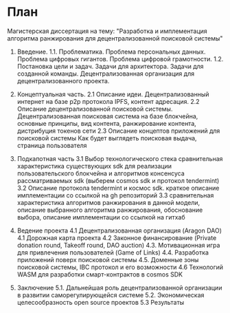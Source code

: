 # План

Магистерская диссертация на тему:
"Разработка и имплементация алгоритма ранжирования для децентрализованной поисковой системы"

1. Введение.
1.1. Проблематика.
    Проблема персональных данных. Проблема цифровых гигантов. Проблема цифровой грамотности.
1.2. Постановка цели и задач.
    Задачи для архитектора. Задачи для созданной команды. Децентрализованная организация для децентрализованного проекта.
2. Концептуальная часть.
2.1 Описание идеи.
    Децентрализованный интернет на базе p2p протокола IPFS, контент адресация.
2.2 Описание децентрализованной поисковой системы.
    Децентрализованная поисковая система на базе блокчейна, основные принципы, вид контента, ранжирование контента, дистрибуция токенов сети
2.3 Описание концептов приложений для поисковой системы
    Как будет выглядеть поисковая выдача, страница пользователя

3. Подкапотная часть
3.1 Выбор технологического стека
    сравнительная характеристика существующих sdk для реализации пользовательского блокчейна и алгоритмов консенсуса рассматриваемых sdk (выберем cosmos sdk и протокол tendermint)
3.2 Описание протокола tendermint и космос sdk. краткое описание имплементации со ссылкой на gh репозиторий
3.3 сравнительная характеристика алгоритмов ранжирования в данной модели, описание выбранного алгоритма ранжирования, обоснование выбора, описание имплементации со ссылкой на гитхаб

4. Ведение проекта
4.1 Децентрализованная организация (Aragon DAO)
4.1 Дорожная карта проекта
4.2 Законное финансирование (Private donation round, Takeoff round, DAO auction)
4.3. Мотивационная игра для привлечения пользователей (Game of Links)
4.4. Разработка приложений поверх поисковой системы
4.5. Доменные зоны поисковой системы, IBC протокол и его возможности
4.6 Технологий WASM для разработки смарт-контрактов в cosmos SDK

5. Заключение
5.1. Дальнейшая роль децентрализованной организации в развитии саморегулирующейся системе
5.2. Экономическая целесообразность open source проектов
5.3 Результаты